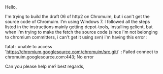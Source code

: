 Hello, 

I'm trying to build the draft 06 of http2 on Chromuim, but i can't get the source code of Chromuim. 
I'm using Windows 7. I followed all the steps listed in the instructions mainly getting depot-tools, installing gclient, but when i'm trying to make the fetch the source code (since i'm not belonging to chromium committers, i can't get it using svn) i'm having this error  : 

fatal : unable to access 'https://chromium.googlesource.com/chromuim/src.git/' : Failed connect to chromuim.googlesource.com:443; No error 

Can you please help me? 
best regards, 